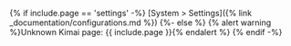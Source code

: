 {% if include.page == 'settings' -%}
[System > Settings]({% link _documentation/configurations.md %})
{%- else %}
{% alert warning %}Unknown Kimai page: {{ include.page }}{% endalert %}
{% endif -%}
